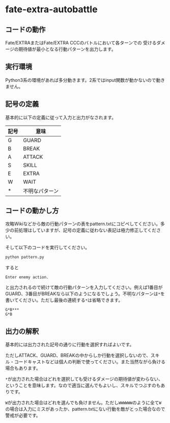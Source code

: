 # fate-extra-autobattle

## コードの動作

Fate/EXTRAまたはFate/EXTRA CCCのバトルにおいて各ターンでの
受けるダメージの期待値が最小となる行動パターンを出力します。

## 実行環境

Python3系の環境があれば多分動きます。2系ではinput関数が動かないので動きません。

## 記号の定義

基本的に以下の定義に従って入力と出力がなされます。

|記号|意味|
|----|----|
| G |GUARD|
| B |BREAK|
| A |ATTACK|
| S |SKILL|
| E |EXTRA|
| W |WAIT|
|*|不明なパターン|

## コードの動かし方

攻略Wikiなどから敵の行動パターンの表をpattern.txtにコピペしてください。多少の前処理はしていますが、記号の定義に従わない表記は極力修正してください。

そして以下のコードを実行してください。

```python
python pattern.py
```

すると

```
Enter enemy action.
```

と出力されるので続けて敵の行動パターンを入力してください。例えば1番目がGUARD、3番目がBREAKなら以下のようになるでしょう。不明なパターンは`*`を書いてください。ただし最後の連続する`*`は省略できます。

```
G*B***
G*B
```

## 出力の解釈

基本的には出力された記号の通りに行動を選択すればよいです。

ただしATTACK、GUARD、BREAKの中からしか行動を選択しないので、スキル・コードキャストなどは個人の判断で使ってください。また当然ながら負ける場合もあります。

`*`が出力された場合はどれを選択しても受けるダメージの期待値が変わらない、ということを意味します。なので適当に選んでもよいし、スキルでつぶすのもありです。

`W`が出力された場合はどれを選んでも負けません。ただし`WWWWWW`のように全て`W`の場合は入力にミスがあったか、pattern.txtにない行動を敵がとった場合なので警戒が必要です。
